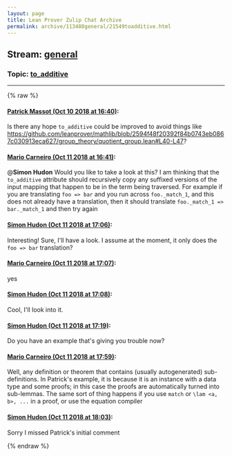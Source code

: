 ```yaml
---
layout: page
title: Lean Prover Zulip Chat Archive 
permalink: archive/113488general/21549toadditive.html
---
```


## Stream: [general](index.html)
### Topic: [to_additive](21549toadditive.html)

---


{% raw %}
#### [ Patrick Massot (Oct 10 2018 at 16:40)](https://leanprover.zulipchat.com/#narrow/stream/113488-general/topic/to_additive/near/135545903):
Is there any hope `to_additive` could be improved to avoid things like https://github.com/leanprover/mathlib/blob/2594f48f20392f84b0743eb0867c030913eca627/group_theory/quotient_group.lean#L40-L47?

#### [ Mario Carneiro (Oct 11 2018 at 16:41)](https://leanprover.zulipchat.com/#narrow/stream/113488-general/topic/to_additive/near/135612824):
@**Simon Hudon** Would you like to take a look at this? I am thinking that the `to_additive` attribute should recursively copy any suffixed versions of the input mapping that happen to be in the term being traversed. For example if you are translating `foo => bar` and you run across `foo._match_1`, and this does not already have a translation, then it should translate `foo._match_1 => bar._match_1` and then try again

#### [ Simon Hudon (Oct 11 2018 at 17:06)](https://leanprover.zulipchat.com/#narrow/stream/113488-general/topic/to_additive/near/135614750):
Interesting! Sure, I'll have a look. I assume at the moment, it only does the `foo => bar` translation?

#### [ Mario Carneiro (Oct 11 2018 at 17:07)](https://leanprover.zulipchat.com/#narrow/stream/113488-general/topic/to_additive/near/135614773):
yes

#### [ Simon Hudon (Oct 11 2018 at 17:08)](https://leanprover.zulipchat.com/#narrow/stream/113488-general/topic/to_additive/near/135614844):
Cool, I'll look into it.

#### [ Simon Hudon (Oct 11 2018 at 17:19)](https://leanprover.zulipchat.com/#narrow/stream/113488-general/topic/to_additive/near/135615706):
Do you have an example that's giving you trouble now?

#### [ Mario Carneiro (Oct 11 2018 at 17:59)](https://leanprover.zulipchat.com/#narrow/stream/113488-general/topic/to_additive/near/135618269):
Well, any definition or theorem that contains (usually autogenerated) sub-definitions. In Patrick's example, it is because it is an instance with a data type and some proofs; in this case the proofs are automatically turned into sub-lemmas. The same sort of thing happens if you use `match` or `\lam <a, b>, ...` in a proof, or use the equation compiler

#### [ Simon Hudon (Oct 11 2018 at 18:03)](https://leanprover.zulipchat.com/#narrow/stream/113488-general/topic/to_additive/near/135618508):
Sorry I missed Patrick's initial comment


{% endraw %}
